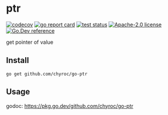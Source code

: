 # ptr

[![codecov](https://codecov.io/gh/chyroc/go-ptr/branch/master/graph/badge.svg?token=Z73T6YFF80)](https://codecov.io/gh/chyroc/go-ptr)
[![go report card](https://goreportcard.com/badge/github.com/chyroc/go-ptr "go report card")](https://goreportcard.com/report/github.com/chyroc/go-ptr)
[![test status](https://github.com/chyroc/go-ptr/actions/workflows/ci.yml/badge.svg)](https://github.com/chyroc/go-ptr/actions)
[![Apache-2.0 license](https://img.shields.io/badge/License-Apache%202.0-brightgreen.svg)](https://opensource.org/licenses/Apache-2.0)
[![Go.Dev reference](https://img.shields.io/badge/go.dev-reference-blue?logo=go&logoColor=white)](https://pkg.go.dev/github.com/chyroc/go-ptr)

get pointer of value

## Install

```shell
go get github.com/chyroc/go-ptr
```

## Usage

godoc: https://pkg.go.dev/github.com/chyroc/go-ptr
